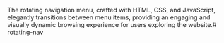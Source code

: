 The rotating navigation menu, crafted with HTML, CSS, and JavaScript, elegantly transitions between menu items, providing an engaging and visually dynamic browsing experience for users exploring the website.# rotating-nav
 
